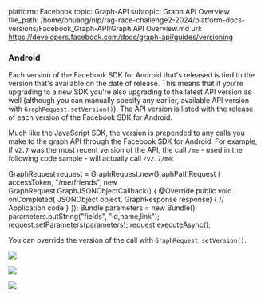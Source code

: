 platform: Facebook
topic: Graph-API
subtopic: Graph API Overview
file_path: /home/bhuang/nlp/rag-race-challenge2-2024/platform-docs-versions/Facebook_Graph-API/Graph API Overview.md
url: https://developers.facebook.com/docs/graph-api/guides/versioning


### Android

Each version of the Facebook SDK for Android that's released is tied to the version that's available on the date of release. This means that if you're upgrading to a new SDK you're also upgrading to the latest API version as well (although you can manually specify any earlier, available API version with `GraphRequest.setVersion()`). The API version is listed with the release of each version of the Facebook SDK for Android.

Much like the JavaScript SDK, the version is prepended to any calls you make to the graph API through the Facebook SDK for Android. For example, if `v2.7` was the most recent version of the API, the call `/me` - used in the following code sample - will actually call `/v2.7/me`:

GraphRequest request = GraphRequest.newGraphPathRequest (
        accessToken,
        "/me/friends",
        new GraphRequest.GraphJSONObjectCallback() {
            @Override
            public void onCompleted(
                   JSONObject object,
                   GraphResponse response) {
                // Application code
            }
        });
Bundle parameters = new Bundle();
parameters.putString("fields", "id,name,link");
request.setParameters(parameters); 
request.executeAsync();

You can override the version of the call with `GraphRequest.setVersion()`.

![](https://www.facebook.com/tr?id=675141479195042&ev=PageView&noscript=1)

![](https://www.facebook.com/tr?id=574561515946252&ev=PageView&noscript=1)

![](https://www.facebook.com/tr?id=1754628768090156&ev=PageView&noscript=1)